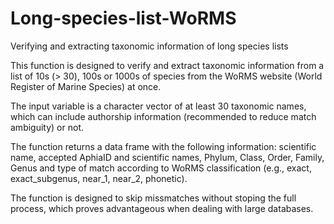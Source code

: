 # Long-species-list-WoRMS
 Verifying and extracting taxonomic information of long species lists

This function is designed to verify and extract taxonomic information from a list of 10s (> 30), 100s or 1000s of species from the WoRMS website (World Register of Marine Species) at once.

The input variable is a character vector of at least 30 taxonomic names, which can include authorship information (recommended to reduce match ambiguity) or not.

The function returns a data frame with the following information: scientific name, accepted AphiaID and scientific names, Phylum, Class, Order, Family, Genus and type of match according to WoRMS classification (e.g., exact, exact_subgenus, near_1, near_2, phonetic).

The function is designed to skip missmatches without stoping the full process, which proves advantageous when dealing with large databases.

